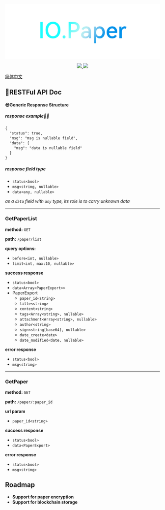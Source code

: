 <img align="center" src=".doc/io.paper.png" />

<p align="center">
    <a href="https://github.com/IOPaper/Paper/releases">
        <img src="https://img.shields.io/github/v/release/IOPaper/Paper?include_prereleases&style=flat-square"/>
    </a>
    <a href="https://goreportcard.com/report/github.com/IOPaper/Paper">
        <img src="https://goreportcard.com/badge/github.com/IOPaper/Paper?style=flat-square">
    </a>
</p>

<p align="left">
    <a href="README.zh.md">简体中文</a>
</p>

## 📝RESTFul API Doc

#### 😎Generic Response Structure
##### response example💨💨
```json5
{
  "status": true,
  "msg": "msg is nullable field",
  "data": {
    "msg": "data is nullable field"
  }
}
```
##### response field type
 - `status<bool>`
 - `msg<string, nullable>`
 - `data<any, nullable>`

_as a `data` field with `any` type, its role is to carry unknown data_

-------

### GetPaperList

**method:** `GET`

**path:** `/paper/list`

**query options:**
 - `before<int, nullable>`
 - `limit<int, max:10, nullable>`

**success response**
 - `status<bool>`
 - `data<Array<PaperExport>>`
 - PaperExport
    - `paper_id<string>`
    - `title<string>`
    - `content<string>`
    - `tags<Array<string>, nullable>`
    - `attachment<Array<string>, nullable>`
    - `author<string>`
    - `sign<string[base64], nullable>`
    - `date_create<date>`
    - `date_modified<date, nullable>`

**error response**
 - `status<bool>`
 - `msg<string>`

-------

### GetPaper

**method:** `GET`

**path:** `/paper/:paper_id`

**url param**
 - `paper_id<string>`

**success response**
 - `status<bool>`
 - `data<PaperExport>`

**error response**
 - `status<bool>`
 - `msg<string>`
 
 ## Roadmap
  - **Support for paper encryption**
  - **Support for blockchain storage**
